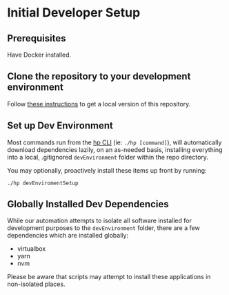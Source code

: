 # Initial Developer Setup

## Prerequisites

Have Docker installed.

## Clone the repository to your development environment

Follow [these instructions](https://help.github.com/articles/cloning-a-repository/)
to get a local version of this repository.

## Set up Dev Environment

Most commands run from the [hp CLI](cli.md) (ie: `./hp [command]`), will automatically download dependencies lazily, on
an as-needed basis, installing everything into a local, .gitignored `devEnvironment` folder
within the repo directory.

You may optionally, proactively install these items up front by running:

`./hp devEnviromentSetup`

## Globally Installed Dev Dependencies

While our automation attempts to isolate all software installed for development purposes to the
`devEnvironment` folder, there are a few dependencies which are installed globally:

- virtualbox
- yarn
- nvm

Please be aware that scripts may attempt to install these applications in non-isolated
places.